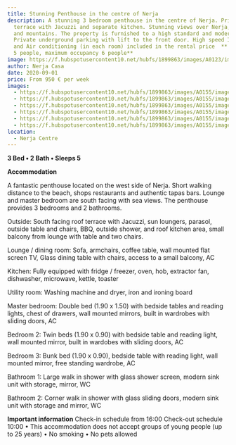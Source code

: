 ```yaml
---
title: Stunning Penthouse in the centre of Nerja
description: A stunning 3 bedroom penthouse in the centre of Nerja. Private roof
  terrace with Jacuzzi and separate kitchen. Stunning views over Nerja, the sea
  and mountains. The property is furnished to a high standard and modern style.
  Private underground parking with lift to the front door. High speed Internet
  and Air conditioning (in each room) included in the rental price  ** Ideal for
  5 people, maximum occupancy 6 people**
image: https://f.hubspotusercontent10.net/hubfs/1899863/images/A0123/image-1.jpg
author: Nerja Casa
date: 2020-09-01
price: From 950 € per week
images:
  - https://f.hubspotusercontent10.net/hubfs/1899863/images/A0155/image-1.jpg
  - https://f.hubspotusercontent10.net/hubfs/1899863/images/A0155/image-2.jpg
  - https://f.hubspotusercontent10.net/hubfs/1899863/images/A0155/image-3.jpg
  - https://f.hubspotusercontent10.net/hubfs/1899863/images/A0155/image-4.jpg
  - https://f.hubspotusercontent10.net/hubfs/1899863/images/A0155/image-5.jpg
  - https://f.hubspotusercontent10.net/hubfs/1899863/images/A0155/image-6.jpg
location:
  - Nerja Centre
---
```

**3 Bed • 2 Bath • Sleeps 5**

**Accommodation**

A fantastic penthouse located on the west side of Nerja.
Short walking distance to the beach, shops restaurants and authentic tapas bars. Lounge and master bedroom are south facing with sea views.  The penthouse provides 3 bedrooms and 2 bathrooms. 

Outside:
South facing roof terrace with Jacuzzi, sun loungers, parasol, outside table and chairs, BBQ, outside shower, and roof kitchen area, small balcony from lounge with table and two chairs. 

Lounge / dining room:
Sofa, armchairs, coffee table, wall mounted flat screen TV, Glass dining table with chairs, access to a small balcony, AC 

Kitchen:
Fully equipped with fridge / freezer, oven, hob, extractor fan, dishwasher, microwave, kettle, toaster

Utility room:
Washing machine and dryer, iron and ironing board

Master bedroom:
Double bed (1.90 x 1.50) with bedside tables and reading lights, chest of drawers, wall mounted mirrors, built in wardrobes with sliding doors, AC 

Bedroom 2:
Twin beds (1.90 x 0.90) with bedside table and reading light, wall mounted mirror, built in wardobes with sliding doors, AC

Bedroom 3:
Bunk bed (1.90 x 0.90), bedside table with reading light, wall mounted mirror, free standing wardrobe, AC 

Bathroom 1:
Large walk in shower with glass shower screen, modern sink unit with storage, mirror, WC

Bathroom 2:
Corner walk in shower with glass sliding doors, modern sink unit with storage and mirror, WC

**Important information** Check-in schedule from 16:00 Check-out schedule 10:00 • This accommodation does not accept groups of young people (up to 25 years) • No smoking • No pets allowed